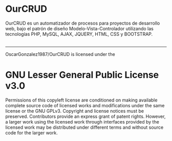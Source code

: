 # OurCRUD
OurCRUD es un automatizador de procesos para proyectos de desarrollo web, bajo el patrón de diseño Modelo-Vista-Controlador utilizando las tecnologías PHP, MySQL, AJAX, JQUERY, HTML, CSS y BOOTSTRAP.<br/><br/><hr/>


OscarGonzalez1987/OurCRUD is licensed under the
# GNU Lesser General Public License v3.0
Permissions of this copyleft license are conditioned on making available complete source code of licensed works and modifications under the same license or the GNU GPLv3. Copyright and license notices must be preserved. Contributors provide an express grant of patent rights. However, a larger work using the licensed work through interfaces provided by the licensed work may be distributed under different terms and without source code for the larger work.
